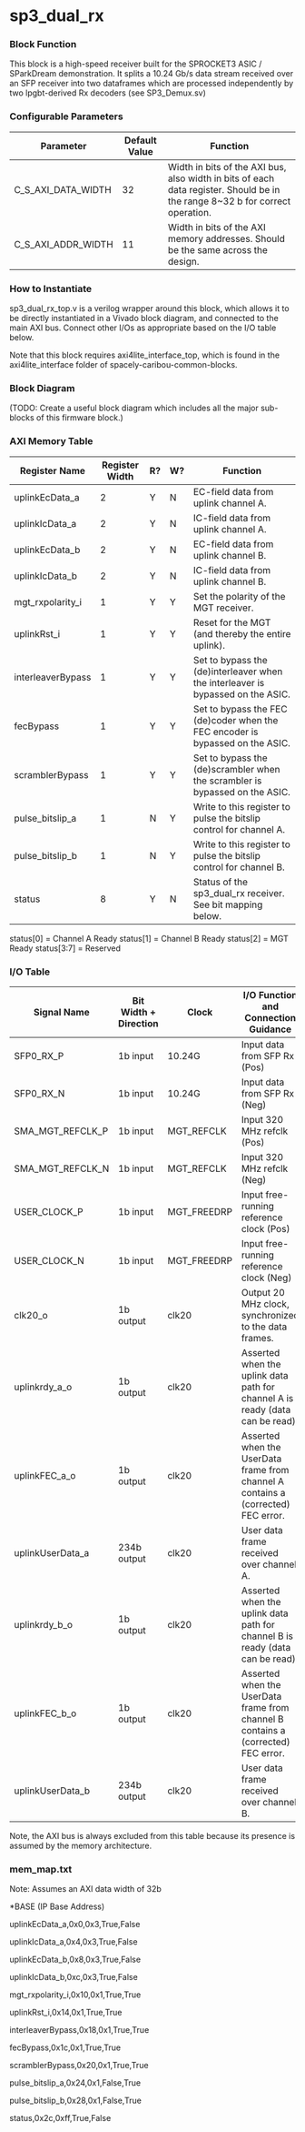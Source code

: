 # sp3_dual_rx

### Block Function
This block is a high-speed receiver built for the SPROCKET3 ASIC / SParkDream demonstration. It splits a 10.24 Gb/s data stream received over an SFP receiver into two dataframes which are processed independently by two lpgbt-derived Rx decoders (see SP3_Demux.sv)

### Configurable Parameters

| Parameter     | Default Value	          | Function  |
| ------------- | ----------------------- | ------- |
| C_S_AXI_DATA_WIDTH        | 32    | Width in bits of the AXI bus, also width in bits of each data register. Should be in the range 8~32 b for correct operation. |
| C_S_AXI_ADDR_WIDTH        | 11    | Width in bits of the AXI memory addresses. Should be the same across the design. | 


### How to Instantiate
sp3_dual_rx_top.v is a verilog wrapper around this block, which allows it to be directly instantiated in a Vivado block diagram, and connected to the main AXI bus. Connect other I/Os as appropriate based on the I/O table below.

Note that this block requires axi4lite_interface_top, which is found in the axi4lite_interface folder of spacely-caribou-common-blocks.


### Block Diagram
(TODO: Create a useful block diagram which includes all the major sub-blocks of this firmware block.)

### AXI Memory Table 

| Register Name       | Register Width            | R?   | W?   | Function                             |
| -------------       | -------------------- | ---- | ---- | ------------------------------------ |
|uplinkEcData_a | 2 | Y | N | EC-field data from uplink channel A. |
|uplinkIcData_a | 2 | Y | N | IC-field data from uplink channel A. |
|uplinkEcData_b | 2 | Y | N | EC-field data from uplink channel B. |
|uplinkIcData_b | 2 | Y | N | IC-field data from uplink channel B. |
|mgt_rxpolarity_i | 1 | Y | Y | Set the polarity of the MGT receiver. |
|uplinkRst_i | 1 | Y | Y | Reset for the MGT (and thereby the entire uplink). |
|interleaverBypass | 1 | Y | Y | Set to bypass the (de)interleaver when the interleaver is bypassed on the ASIC. |
|fecBypass | 1 | Y | Y | Set to bypass the FEC (de)coder when the FEC encoder is bypassed on the ASIC.|
|scramblerBypass | 1 | Y | Y | Set to bypass the (de)scrambler when the scrambler is bypassed on the ASIC. |
|pulse_bitslip_a | 1 | N | Y | Write to this register to pulse the bitslip control for channel A. |
|pulse_bitslip_b | 1 | N | Y | Write to this register to pulse the bitslip control for channel B. |
|status | 8 | Y | N | Status of the sp3_dual_rx receiver. See bit mapping below. |

status[0] = Channel A Ready
status[1] = Channel B Ready
status[2] = MGT Ready
status[3:7] = Reserved


### I/O Table 

| Signal Name       | Bit Width + Direction          | Clock   | I/O Function and Connection Guidance |
| -------------     | ------------------------------ | ------- | ------------------------------------ |
|SFP0_RX_P| 1b input | 10.24G | Input data from SFP Rx (Pos)|
|SFP0_RX_N| 1b input | 10.24G | Input data from SFP Rx (Neg)|
|SMA_MGT_REFCLK_P| 1b input | MGT_REFCLK | Input 320 MHz refclk (Pos) |
|SMA_MGT_REFCLK_N| 1b input | MGT_REFCLK | Input 320 MHz refclk (Neg) |
|USER_CLOCK_P| 1b input | MGT_FREEDRP | Input free-running reference clock (Pos)|
|USER_CLOCK_N| 1b input | MGT_FREEDRP | Input free-running reference clock (Neg)|
|clk20_o| 1b output | clk20 | Output 20 MHz clock, synchronized to the data frames. |
|uplinkrdy_a_o| 1b output | clk20 | Asserted when the uplink data path for channel A is ready (data can be read) |
|uplinkFEC_a_o| 1b output | clk20 | Asserted when the UserData frame from channel A contains a (corrected) FEC error. |
|uplinkUserData_a| 234b output | clk20 | User data frame received over channel A.|
|uplinkrdy_b_o| 1b output | clk20 | Asserted when the uplink data path for channel B is ready (data can be read)|
|uplinkFEC_b_o| 1b output | clk20 | Asserted when the UserData frame from channel B contains a (corrected) FEC error.|
|uplinkUserData_b| 234b output | clk20 | User data frame received over channel B.|



Note, the AXI bus is always excluded from this table because its presence is assumed by the memory architecture.

### mem_map.txt

Note: Assumes an AXI data width of 32b

*BASE (IP Base Address)

uplinkEcData_a,0x0,0x3,True,False

uplinkIcData_a,0x4,0x3,True,False

uplinkEcData_b,0x8,0x3,True,False

uplinkIcData_b,0xc,0x3,True,False

mgt_rxpolarity_i,0x10,0x1,True,True

uplinkRst_i,0x14,0x1,True,True

interleaverBypass,0x18,0x1,True,True

fecBypass,0x1c,0x1,True,True

scramblerBypass,0x20,0x1,True,True

pulse_bitslip_a,0x24,0x1,False,True

pulse_bitslip_b,0x28,0x1,False,True

status,0x2c,0xff,True,False

